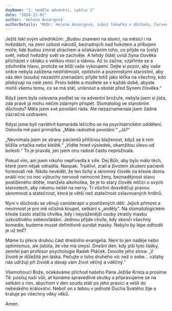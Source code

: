 ```yaml
---
dayName: "1. neděle adventní, cyklus C"
date: "2024-12-01"
author: 'Helena Ansorgová'
authorDetails: "MUDr. Helena Ansorgová, zubní lékařka v důchodu, Červený Kostelec"
---
```


Ježíš řekl svým učedníkům: „Budou znamení na slunci, na měsíci i na hvězdách, na zemi úzkost národů, bezradných nad hukotem a příbojem moře; lidé budou zmírat strachem a očekáváním toho, co přijde na (celý) svět, neboť hvězdný svět se zachvěje. A tehdy (lidé) uvidí Syna člověka přicházet v oblaku s velikou mocí a slávou. Až to začne, vzpřimte se a zdvihněte hlavu, protože se blíží vaše vykoupení. Dejte si pozor, aby vaše srdce nebyla zatížena nestřídmostí, opilstvím a pozemskými starostmi, aby vás den (soudu) nezastihl znenadání; přijde totiž jako léčka na všechny, kdo přebývají na celé zemi. Proto bděte a modlete se v každé době, abyste mohli všemu tomu, co se má stát, uniknout a obstát před Synem člověka.“


Když jsem byla oslovena podílet se na adventní brožuře, nebyla jsem si jista, zda právě já mohu něčím zdárným přispět. Stomatolog ve starobním důchodu? Měla jsem své povolání ráda. Ale nezaznamenala jsem žádná zázračná uzdravení.

Kdysi jsme byli navštívit kamaráda léčícího se na psychiatrickém oddělení. Oslovila mě paní primářka: „Máte radostné povolání.“ „Já?“

„Nevnímala jsem ze strany pacientů přílišnou blaženost, když se k nim blížila vrtačka nebo kleště.“ „Vidíte hned výsledek, okamžitou úlevu od bolesti.“ To je pravda, jen jsem onu radost často neprožívala.

Pokud vím, ani jsem nikoho nepřivedla k víře. Dej Bůh, aby bylo málo těch, které jsem nějak odradila. Naopak. Trpěliví, zralí a životem zkušení pacienti formovali mě. Nikdo nevěděl, že ten tichý a skromný člověk na křesle doma snáší noc co noc výbuchy nervově nemocné ženy, beznadějnost stavu postiženého dítěte, manžela alkoholika, že je to starý člověk mlčící o svých starostech, aby nikomu nešel na nervy. Ti všichni dosvědčují pravou skromnost a statečnost, která je větší než statečnost oslavovaných hrdinů.

Nyní v důchodu se věnuji canisterapii u postižených dětí. Jejich přímost a nevinnost je pro mě očistná koupel, setkání s „anděly“. Na stomatologickém křesle často stačila chvilka, kdy i nejváženější osoby ztratily masku úzkostlivého sebeovládání. Jednou přijde chvíle, kdy skončí všechny komedie, budeme muset definitivně sundat masky. Nebylo by lépe odhodit je už teď?

Máme tu přece druhou část dnešního evangelia. Není to jen naděje nebo optimismus, ale jistota, že vše má smysl.
Dnešní den, kdy píši tyto řádky, zemřel pan profesor psychologie Radek Ptáček. Dovolte jeho slova: „V životě je důležitá jen láska. Pečujte o toho druhého víc než o sebe… vztahy nás udržují při životě  a  dávají  vám  život  věčný a vděčný.“

Všemohoucí Bože, očekáváme příchod našeho Pána Ježíše Krista a prosíme Tě: posiluj naši vůli, ať konáme spravedlivé skutky a připravujeme se na setkání s ním, abychom v den soudu stáli po jeho pravici a vešli do nebeského království. Neboť on s tebou v jednotě Ducha Svatého žije a kraluje po všechny věky věků.

Amen.